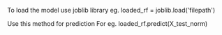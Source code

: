 To load the model use joblib library
eg.
loaded_rf = joblib.load('filepath')

Use this method for prediction
For eg.
loaded_rf.predict(X_test_norm)
